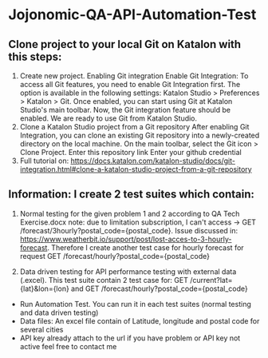 # Jojonomic-QA-API-Automation-Test

## Clone project to your local Git on Katalon with this steps:


1. Create new project. Enabling Git integration Enable Git Integration: To access all Git features, you need to enable Git Integration first. The option is available in the following settings: Katalon Studio > Preferences > Katalon > Git. Once enabled, you can start using Git at Katalon Studio's main toolbar. Now, the Git integration feature should be enabled. We are ready to use Git from Katalon Studio.
2. Clone a Katalon Studio project from a Git repository After enabling Git Integration, you can clone an existing Git repository into a newly-created directory on the local machine. On the main toolbar, select the Git icon > Clone Project. Enter this repository link Enter your github credential 
3. Full tutorial on: https://docs.katalon.com/katalon-studio/docs/git-integration.html#clone-a-katalon-studio-project-from-a-git-repository

## Information: I create 2 test suites which contain:
1. Normal testing for the given problem 1 and 2 according to QA Tech Exercise.docx
note: due to limitation subscription, I can't access -> GET /forecast/3hourly?postal_code={postal_code}. Issue discussed in: https://www.weatherbit.io/support/post/lost-acces-to-3-hourly-forecast. Therefore I create another test case for hourly forecast for request GET /forecast/hourly?postal_code={postal_code}

2. Data driven testing for API performance testing with external data (.excel). This test suite contain 2 test case for: GET /current?lat={lat}&lon={lon} and GET /forecast/hourly?postal_code={postal_code}

* Run Automation Test. You can run it in each test suites (normal testing and data driven testing)
* Data files: An excel file contain of Latitude, longitude and postal code for several cities
* API key already attach to the url if you have problem or API key not active feel free to contact me
